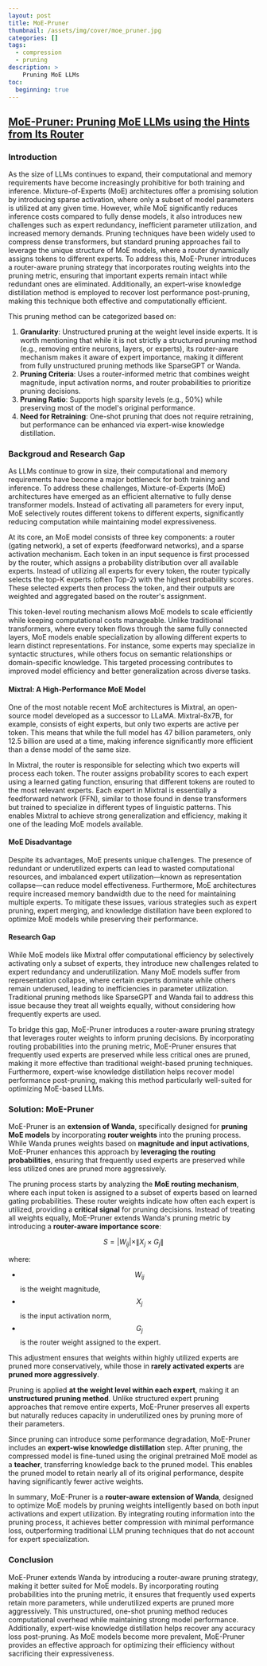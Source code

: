 ```yaml
---
layout: post
title: MoE-Pruner
thumbnail: /assets/img/cover/moe_pruner.jpg
categories: []
tags:
  - compression
  - pruning
description: >
    Pruning MoE LLMs
toc:
  beginning: true
---
```



## [MoE-Pruner: Pruning MoE LLMs using the Hints from Its Router][moe_prunerPaper]


### Introduction

As the size of LLMs continues to expand, their computational and memory requirements have become increasingly prohibitive for both training and inference. Mixture-of-Experts (MoE) architectures offer a promising solution by introducing sparse activation, where only a subset of model parameters is utilized at any given time. However, while MoE significantly reduces inference costs compared to fully dense models, it also introduces new challenges such as expert redundancy, inefficient parameter utilization, and increased memory demands. Pruning techniques have been widely used to compress dense transformers, but standard pruning approaches fail to leverage the unique structure of MoE models, where a router dynamically assigns tokens to different experts. To address this, MoE-Pruner introduces a router-aware pruning strategy that incorporates routing weights into the pruning metric, ensuring that important experts remain intact while redundant ones are eliminated. Additionally, an expert-wise knowledge distillation method is employed to recover lost performance post-pruning, making this technique both effective and computationally efficient.


This pruning method can be categorized based on:  
1. **Granularity**:  Unstructured pruning at the weight level inside experts. It is worth mentioning that while it is not strictly a structured pruning method (e.g., removing entire neurons, layers, or experts), its router-aware mechanism makes it aware of expert importance, making it different from fully unstructured pruning methods like SparseGPT or Wanda.
2. **Pruning Criteria**: Uses a router-informed metric that combines weight magnitude, input activation norms, and router probabilities to prioritize pruning decisions.
3. **Pruning Ratio**: Supports high sparsity levels (e.g., 50%) while preserving most of the model's original performance.
4. **Need for Retraining**: One-shot pruning that does not require retraining, but performance can be enhanced via expert-wise knowledge distillation.



### Backgroud and Research Gap

As LLMs continue to grow in size, their computational and memory requirements have become a major bottleneck for both training and inference. To address these challenges, Mixture-of-Experts (MoE) architectures have emerged as an efficient alternative to fully dense transformer models. Instead of activating all parameters for every input, MoE selectively routes different tokens to different experts, significantly reducing computation while maintaining model expressiveness.

At its core, an MoE model consists of three key components: a router (gating network), a set of experts (feedforward networks), and a sparse activation mechanism. Each token in an input sequence is first processed by the router, which assigns a probability distribution over all available experts. Instead of utilizing all experts for every token, the router typically selects the top-K experts (often Top-2) with the highest probability scores. These selected experts then process the token, and their outputs are weighted and aggregated based on the router's assignment.

This token-level routing mechanism allows MoE models to scale efficiently while keeping computational costs manageable. Unlike traditional transformers, where every token flows through the same fully connected layers, MoE models enable specialization by allowing different experts to learn distinct representations. For instance, some experts may specialize in syntactic structures, while others focus on semantic relationships or domain-specific knowledge. This targeted processing contributes to improved model efficiency and better generalization across diverse tasks.

#### Mixtral: A High-Performance MoE Model
One of the most notable recent MoE architectures is Mixtral, an open-source model developed as a successor to LLaMA. Mixtral-8x7B, for example, consists of eight experts, but only two experts are active per token. This means that while the full model has 47 billion parameters, only 12.5 billion are used at a time, making inference significantly more efficient than a dense model of the same size.

In Mixtral, the router is responsible for selecting which two experts will process each token. The router assigns probability scores to each expert using a learned gating function, ensuring that different tokens are routed to the most relevant experts. Each expert in Mixtral is essentially a feedforward network (FFN), similar to those found in dense transformers but trained to specialize in different types of linguistic patterns. This enables Mixtral to achieve strong generalization and efficiency, making it one of the leading MoE models available.

#### MoE Disadvantage
Despite its advantages, MoE presents unique challenges. The presence of redundant or underutilized experts can lead to wasted computational resources, and imbalanced expert utilization—known as representation collapse—can reduce model effectiveness. Furthermore, MoE architectures require increased memory bandwidth due to the need for maintaining multiple experts. To mitigate these issues, various strategies such as expert pruning, expert merging, and knowledge distillation have been explored to optimize MoE models while preserving their performance.

#### Research Gap

While MoE models like Mixtral offer computational efficiency by selectively activating only a subset of experts, they introduce new challenges related to expert redundancy and underutilization. Many MoE models suffer from representation collapse, where certain experts dominate while others remain underused, leading to inefficiencies in parameter utilization. Traditional pruning methods like SparseGPT and Wanda fail to address this issue because they treat all weights equally, without considering how frequently experts are used.

To bridge this gap, MoE-Pruner introduces a router-aware pruning strategy that leverages router weights to inform pruning decisions. By incorporating routing probabilities into the pruning metric, MoE-Pruner ensures that frequently used experts are preserved while less critical ones are pruned, making it more effective than traditional weight-based pruning techniques. Furthermore, expert-wise knowledge distillation helps recover model performance post-pruning, making this method particularly well-suited for optimizing MoE-based LLMs.


### Solution: MoE-Pruner

MoE-Pruner is an **extension of Wanda**, specifically designed for **pruning MoE models** by incorporating **router weights** into the pruning process. While Wanda prunes weights based on **magnitude and input activations**, MoE-Pruner enhances this approach by **leveraging the routing probabilities**, ensuring that frequently used experts are preserved while less utilized ones are pruned more aggressively.  

The pruning process starts by analyzing the **MoE routing mechanism**, where each input token is assigned to a subset of experts based on learned gating probabilities. These router weights indicate how often each expert is utilized, providing a **critical signal** for pruning decisions. Instead of treating all weights equally, MoE-Pruner extends Wanda's pruning metric by introducing a **router-aware importance score**:

$$
S = \vert W_{ij} \vert \times \|X_j \times G_j\|
$$

where:
- $$W_{ij}$$ is the weight magnitude,  
- $$X_j$$ is the input activation norm,  
- $$G_j$$ is the router weight assigned to the expert.  

This adjustment ensures that weights within highly utilized experts are pruned more conservatively, while those in **rarely activated experts** are **pruned more aggressively**.  

Pruning is applied **at the weight level within each expert**, making it an **unstructured pruning method**. Unlike structured expert pruning approaches that remove entire experts, MoE-Pruner preserves all experts but naturally reduces capacity in underutilized ones by pruning more of their parameters.  

Since pruning can introduce some performance degradation, MoE-Pruner includes an **expert-wise knowledge distillation** step. After pruning, the compressed model is fine-tuned using the original pretrained MoE model as a **teacher**, transferring knowledge back to the pruned model. This enables the pruned model to retain nearly all of its original performance, despite having significantly fewer active weights.  

In summary, MoE-Pruner is a **router-aware extension of Wanda**, designed to optimize MoE models by pruning weights intelligently based on both input activations and expert utilization. By integrating routing information into the pruning process, it achieves better compression with minimal performance loss, outperforming traditional LLM pruning techniques that do not account for expert specialization.

### Conclusion


MoE-Pruner extends Wanda by introducing a router-aware pruning strategy, making it better suited for MoE models. By incorporating routing probabilities into the pruning metric, it ensures that frequently used experts retain more parameters, while underutilized experts are pruned more aggressively. This unstructured, one-shot pruning method reduces computational overhead while maintaining strong model performance. Additionally, expert-wise knowledge distillation helps recover any accuracy loss post-pruning. As MoE models become more prevalent, MoE-Pruner provides an effective approach for optimizing their efficiency without sacrificing their expressiveness.











[moe_prunerPaper]: https://arxiv.org/pdf/2410.12013